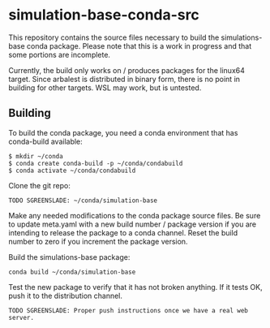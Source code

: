# simulation-base-conda-src

This repository contains the source files necessary to build the
simulations-base conda package. Please note that this is a work in
progress and that some portions are incomplete.

Currently, the build only works on / produces packages for the linux64
target. Since arbalest is distributed in binary form, there is no point
in building for other targets. WSL may work, but is untested.

## Building

To build the conda package, you need a conda environment that has
conda-build available:

```
$ mkdir ~/conda
$ conda create conda-build -p ~/conda/condabuild
$ conda activate ~/conda/condabuild
```

Clone the git repo:

```
TODO SGREENSLADE: ~/conda/simulation-base
```

Make any needed modifications to the conda package source files. Be sure
to update meta.yaml with a new build number / package version if you are
intending to release the package to a conda channel. Reset the build
number to zero if you increment the package version.

Build the simulations-base package:

```
conda build ~/conda/simulation-base
```

Test the new package to verify that it has not broken anything. If it
tests OK, push it to the distribution channel.

```
TODO SGREENSLADE: Proper push instructions once we have a real web server.
```
